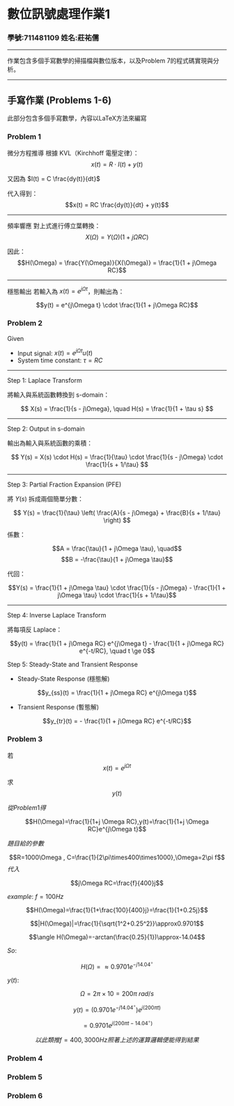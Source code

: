 # 數位訊號處理作業1
### 學號:711481109 姓名:莊祐儒
---
作業包含多個手寫數學的掃描檔與數位版本，以及Problem 7的程式碼實現與分析。

---

## **手寫作業 (Problems 1-6)**
此部分包含多個手寫數學，內容以LaTeX方法來編寫


###  Problem 1 

微分方程推導
根據 KVL（Kirchhoff 電壓定律）：
$$x(t) = R \cdot I(t) + y(t)$$  

又因為 $I(t) = C \frac{dy(t)}{dt}$

代入得到：
$$x(t) = RC \frac{dy(t)}{dt} + y(t)$$  



---

頻率響應
對上式進行傅立葉轉換：
$$X(\Omega) = Y(\Omega)(1 + j\Omega RC)$$ 

因此：
$$H(\Omega) = \frac{Y(\Omega)}{X(\Omega)} = \frac{1}{1 + j\Omega RC}$$  

---

穩態輸出
若輸入為 $x(t) = e^{j\Omega t}$，則輸出為：

$$y(t) = e^{j\Omega t} \cdot \frac{1}{1 + j\Omega RC}$$  


###  Problem 2 


Given
* Input signal: $x(t) = e^{j\Omega t} u(t)$  
* System time constant: $\tau = RC$  

---

Step 1: Laplace Transform

將輸入與系統函數轉換到 s-domain：

$$
X(s) = \frac{1}{s - j\Omega}, \quad
H(s) = \frac{1}{1 + \tau s}
$$



---

Step 2: Output in s-domain

輸出為輸入與系統函數的乘積：

$$
Y(s) = X(s) \cdot H(s) = \frac{1}{\tau} \cdot \frac{1}{s - j\Omega} \cdot \frac{1}{s + 1/\tau}
$$

---

Step 3: Partial Fraction Expansion (PFE)

將 $Y(s)$ 拆成兩個簡單分數：

$$
Y(s) = \frac{1}{\tau} \left( \frac{A}{s - j\Omega} + \frac{B}{s + 1/\tau} \right)
$$

係數：

$$A = \frac{\tau}{1 + j\Omega \tau}, \quad$$
$$B = -\frac{\tau}{1 + j\Omega \tau}$$

代回：

$$Y(s) = \frac{1}{1 + j\Omega \tau} \cdot \frac{1}{s - j\Omega} - \frac{1}{1 + j\Omega \tau} \cdot \frac{1}{s + 1/\tau}$$


---

Step 4: Inverse Laplace Transform

將每項反 Laplace：

$$y(t) = \frac{1}{1 + j\Omega RC} e^{j\Omega t} - \frac{1}{1 + j\Omega RC} e^{-t/RC}, \quad t \ge 0$$


Step 5: Steady-State and Transient Response

- Steady-State Response (穩態解)
  
$$y_{ss}(t) = \frac{1}{1 + j\Omega RC} e^{j\Omega t}$$



- Transient Response (暫態解)

$$y_{tr}(t) = - \frac{1}{1 + j\Omega RC} e^{-t/RC}$$


###  Problem 3

若 $$x(t)=e^{j\Omega t}$$

求 $$y(t)$$

$從Problem 1 得$

$$H(\Omega)=\frac{1}{1+j \Omega RC},y(t)=\frac{1}{1+j \Omega RC}e^{j\Omega t}$$

$題目給的參數$

$$R=1000\Omega , C=\frac{1}{2\pi\times400\times1000},\Omega=2\pi f$$
$代入$

$$j\Omega RC=\frac{f}{400}j$$

$example :$ $f=100Hz$

$$H(\Omega)=\frac{1}{1+\frac{100}{400}j}=\frac{1}{1+0.25j}$$

$$|H(\Omega)|=\frac{1}{\sqrt{1^2+0.25^2}}\approx0.9701$$

$$\angle H(\Omega)=-arctan(\frac{0.25}{1})\approx-14.04$$

$So:$

$$H(\Omega)=\approx0.9701e^{-j14.04^\circ}$$

$y(t):$

$$\Omega=2\pi\times10=200\pi\      rad/s$$

$$y(t)=(0.9701e^{-j14.04^\circ})e^{j(200\pi t)}$$

$$ =0.9701e^{j(200\pi t-14.04^\circ)}$$

$$ 以此類推f = 400,3000Hz照著上述的運算邏輯便能得到結果 $$
###  Problem 4
###  Problem 5
###  Problem 6
